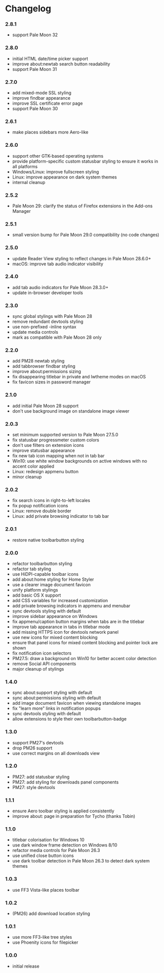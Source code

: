 # Changelog

### 2.8.1
- support Pale Moon 32

### 2.8.0
- initial HTML date/time picker support
- improve about:newtab search button readability
- support Pale Moon 31

### 2.7.0
- add mixed-mode SSL styling
- improve findbar appearance
- improve SSL certificate error page
- support Pale Moon 30

### 2.6.1
- make places sidebars more Aero-like

### 2.6.0
- support other GTK-based operating systems
- provide platform-specific custom statusbar styling to ensure it works in all platforms
- Windows/Linux: improve fullscreen styling
- Linux: improve appearance on dark system themes
- internal cleanup

### 2.5.2
- Pale Moon 29: clarify the status of Firefox extensions in the Add-ons Manager

### 2.5.1
- small version bump for Pale Moon 29.0 compatibility (no code changes)

### 2.5.0
- update Reader View styling to reflect changes in Pale Moon 28.6.0+
- macOS: improve tab audio indicator visibility

### 2.4.0
- add tab audio indicators for Pale Moon 28.3.0+
- update in-browser developer tools

### 2.3.0
- sync global stylings with Pale Moon 28
- remove redundant devtools styling
- use non-prefixed -inline syntax
- update media controls
- mark as compatible with Pale Moon 28 only

### 2.2.0
- add PM28 newtab styling
- add tabbrowser findbar styling
- improve about:permissions sizing
- fix disappearing titlebar in private and lwtheme modes on macOS
- fix favicon sizes in password manager

### 2.1.0
- add initial Pale Moon 28 support
- don't use background image on standalone image viewer

### 2.0.3
- set minimum supported version to Pale Moon 27.5.0
- fix statusbar progressmeter custom colors
- don't use filters on extension icons
- improve statusbar appearance
- fix new tab icon mapping when not in tab bar
- Win10: use white window backgrounds on active windows with no accent color applied
- Linux: redesign appmenu button
- minor cleanup

### 2.0.2
- fix search icons in right-to-left locales
- fix popup notification icons
- Linux: remove double border
- Linux: add private browsing indicator to tab bar

### 2.0.1
- restore native toolbarbutton styling

### 2.0.0
- refactor toolbarbutton styling
- refactor tab styling
- use HiDPI-capable toolbar icons
- add about:home styling for Home Styler
- use a clearer image document favicon
- unify platform stylings
- add basic OS X support
- add CSS variables for increased customization
- add private browsing indicators in appmenu and menubar
- sync devtools styling with default
- improve sidebar appearance on Windows
- fix appmenu/caption button margins when tabs are in the titlebar
- improve tab appearance in tabs in titlebar mode
- add missing HTTPS icon for devtools network panel
- use new icons for mixed content blocking
- ensure that panel icons for mixed content blocking and pointer lock are shown
- fix notification icon selectors
- PM27.5: draw a background on Win10 for better accent color detection
- remove Social API components
- major cleanup of stylings

### 1.4.0
- sync about:support styling with default
- sync about:permissions styling with default
- add image document favicon when viewing standalone images
- fix "learn more" links in notification popups
- sync devtools styling with default
- allow extensions to style their own toolbarbutton-badge

### 1.3.0
- support PM27's devtools
- drop PM26 support
- use correct margins on all downloads view

### 1.2.0
- PM27: add statusbar styling
- PM27: add styling for downloads panel components
- PM27: style devtools

### 1.1.1
- ensure Aero toolbar styling is applied consistently
- improve about: page in preparation for Tycho (thanks Tobin)

### 1.1.0
- titlebar colorisation for Windows 10
- use dark window frame detection on Windows 8/10
- refactor media controls for Pale Moon 26.3
- use unified close button icons
- use dark toolbar detection in Pale Moon 26.3 to detect dark system themes

### 1.0.3
- use FF3 Vista-like places toolbar

### 1.0.2
- (PM26) add download location styling

### 1.0.1
- use more FF3-like tree styles
- use Phoenity icons for filepicker

### 1.0.0
- initial release
